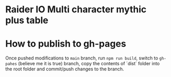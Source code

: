 # Raider IO Multi character mythic plus table

# How to publish to gh-pages

Once pushed modifications to `main` branch, run `npm run build`, switch to `gh-pahes` (believe me it is true) branch, copy the contents of
´dist´ folder into the root folder and commit/push changes to the branch.